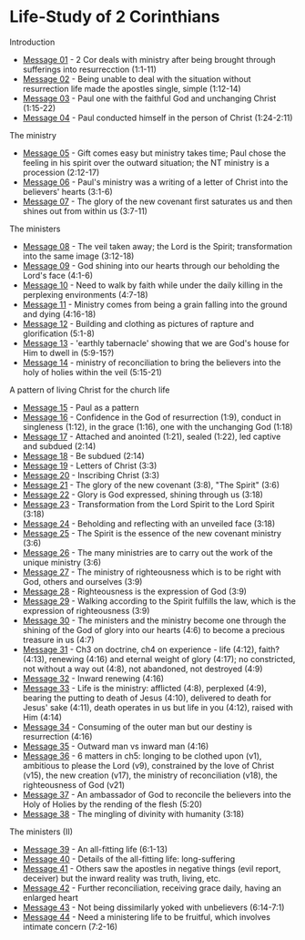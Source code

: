 # Life-Study of 2 Corinthians

Introduction
- [Message 01](msg01.md) - 2 Cor deals with ministry after being brought through sufferings into resurrecction (1:1-11) 
- [Message 02](msg02.md) - Being unable to deal with the situation without resurrection life made the apostles single, simple (1:12-14)
- [Message 03](msg03.md) - Paul one with the faithful God and unchanging Christ (1:15-22)
- [Message 04](msg04.md) - Paul conducted himself in the person of Christ (1:24-2:11)

The ministry
- [Message 05](msg05.md) - Gift comes easy but ministry takes time; Paul chose the feeling in his spirit over the outward situation; the NT ministry is a procession (2:12-17)
- [Message 06](msg06.md) - Paul's ministry was a writing of a letter of Christ into the believers' hearts (3:1-6)
- [Message 07](msg07.md) - The glory of the new covenant first saturates us and then shines out from within us (3:7-11)

The ministers
- [Message 08](msg08.md) - The veil taken away; the Lord is the Spirit; transformation into the same image (3:12-18)
- [Message 09](msg09.md) - God shining into our hearts through our beholding the Lord's face (4:1-6)
- [Message 10](msg10.md) - Need to walk by faith while under the daily killing in the perplexing environments (4:7-18)
- [Message 11](msg11.md) - Ministry comes from being a grain falling into the ground and dying (4:16-18)
- [Message 12](msg12.md) - Building and clothing as pictures of rapture and glorification (5:1-8)
- [Message 13](msg13.md) - 'earthly tabernacle' showing that we are God's house for Him to dwell in (5:9-15?)
- [Message 14](msg14.md) - ministry of reconciliation to bring the believers into the holy of holies within the veil (5:15-21)

A pattern of living Christ for the church life
- [Message 15](msg15.md) - Paul as a pattern
- [Message 16](msg16.md) - Confidence in the God of resurrection (1:9), conduct in singleness (1:12), in the grace (1:16), one with the unchanging God (1:18)
- [Message 17](msg17.md) - Attached and anointed (1:21), sealed (1:22), led captive and subdued (2:14)
- [Message 18](msg18.md) - Be subdued (2:14)
- [Message 19](msg19.md) - Letters of Christ (3:3)
- [Message 20](msg20.md) - Inscribing Christ (3:3)
- [Message 21](msg21.md) - The glory of the new covenant (3:8), "The Spirit" (3:6)
- [Message 22](msg22.md) - Glory is God expressed, shining through us (3:18)
- [Message 23](msg23.md) - Transformation from the Lord Spirit to the Lord Spirit (3:18)
- [Message 24](msg24.md) - Beholding and reflecting with an unveiled face (3:18)
- [Message 25](msg25.md) - The Spirit is the essence of the new covenant ministry (3:6)
- [Message 26](msg26.md) - The many ministries are to carry out the work of the unique ministry (3:6)
- [Message 27](msg27.md) - The ministry of righteousness which is to be right with God, others and ourselves (3:9)
- [Message 28](msg28.md) - Righteousness is the expression of God (3:9)
- [Message 29](msg29.md) - Walking according to the Spirit fulfills the law, which is the expression of righteousness (3:9)
- [Message 30](msg30.md) - The ministers and the ministry become one through the shining of the God of glory into our hearts (4:6) to become a precious treasure in us (4:7)
- [Message 31](msg31.md) - Ch3 on doctrine, ch4 on experience - life (4:12), faith? (4:13), renewing (4:16) and eternal weight of glory (4:17); no constricted, not without a way out (4:8), not abandoned, not destroyed (4:9)
- [Message 32](msg32.md) - Inward renewing (4:16)
- [Message 33](msg33.md) - Life is the ministry: afflicted (4:8), perplexed (4:9), bearing the putting to death of Jesus (4:10), delivered to death for Jesus' sake (4:11), death operates in us but life in you (4:12), raised with Him (4:14)
- [Message 34](msg34.md) - Consuming of the outer man but our destiny is resurrection (4:16)
- [Message 35](msg35.md) - Outward man vs inward man (4:16)
- [Message 36](msg36.md) - 6 matters in ch5: longing to be clothed upon (v1), ambitious to please the Lord (v9), constrained by the love of Christ (v15), the new creation (v17), the ministry of reconciliation (v18), the righteousness of God (v21)
- [Message 37](msg37.md) - An ambassador of God to reconcile the believers into the Holy of Holies by the rending of the flesh (5:20)
- [Message 38](msg38.md) - The mingling of divinity with humanity (3:18)

The ministers (II)
- [Message 39](msg39.md) - An all-fitting life (6:1-13)
- [Message 40](msg40.md) - Details of the all-fitting life: long-suffering
- [Message 41](msg41.md) - Others saw the apostles in negative things (evil report, deceiver) but the inward reality was truth, living, etc.
- [Message 42](msg42.md) - Further reconciliation, receiving grace daily, having an enlarged heart
- [Message 43](msg43.md) - Not being dissimilarly yoked with unbelievers (6:14-7:1)
- [Message 44](msg44.md) - Need a ministering life to be fruitful, which involves intimate concern (7:2-16)
